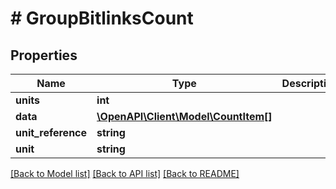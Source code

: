 # # GroupBitlinksCount

## Properties

Name | Type | Description | Notes
------------ | ------------- | ------------- | -------------
**units** | **int** |  | [optional]
**data** | [**\OpenAPI\Client\Model\CountItem[]**](CountItem.md) |  | [optional]
**unit_reference** | **string** |  | [optional]
**unit** | **string** |  | [optional]

[[Back to Model list]](../../README.md#models) [[Back to API list]](../../README.md#endpoints) [[Back to README]](../../README.md)
